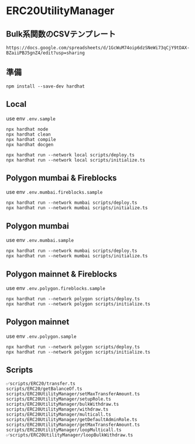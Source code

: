 # ERC20UtilityManager

## Bulk系関数のCSVテンプレート

```
https://docs.google.com/spreadsheets/d/1GcWuM74oip6dzSNeWi73qCjY9tDAX-BZaiiPBJ5gnZ4/edit?usp=sharing
```

## 準備

```
npm install --save-dev hardhat
```


## Local

use env `.env.sample`

```shell
npx hardhat node
npx hardhat clean
npx hardhat compile
npx hardhat docgen
```

```shell
npx hardhat run --network local scripts/deploy.ts
npx hardhat run --network local scripts/initialize.ts
```

## Polygon mumbai & Fireblocks

use env `.env.mumbai.fireblocks.sample`

```shell
npx hardhat run --network mumbai scripts/deploy.ts
npx hardhat run --network mumbai scripts/initialize.ts
```

## Polygon mumbai

use env `.env.mumbai.sample`

```shell
npx hardhat run --network mumbai scripts/deploy.ts
npx hardhat run --network mumbai scripts/initialize.ts
```

## Polygon mainnet & Fireblocks

use env `.env.polygon.fireblocks.sample`

```shell
npx hardhat run --network polygon scripts/deploy.ts
npx hardhat run --network polygon scripts/initialize.ts
```

## Polygon mainnet

use env `.env.polygon.sample`

```shell
npx hardhat run --network polygon scripts/deploy.ts
npx hardhat run --network polygon scripts/initialize.ts
```

## Scripts

```shell
✅scripts/ERC20/transfer.ts
scripts/ERC20/getBalanceOf.ts
scripts/ERC20UtilityManager/setMaxTransferAmount.ts
scripts/ERC20UtilityManager/setupRole.ts
scripts/ERC20UtilityManager/bulkWithdraw.ts
scripts/ERC20UtilityManager/withdraw.ts
scripts/ERC20UtilityManager/multicall.ts
scripts/ERC20UtilityManager/getDefaultAdminRole.ts
scripts/ERC20UtilityManager/getMaxTransferAmount.ts
scripts/ERC20UtilityManager/loopMulticall.ts
✅scripts/ERC20UtilityManager/loopBulkWithdraw.ts
```
